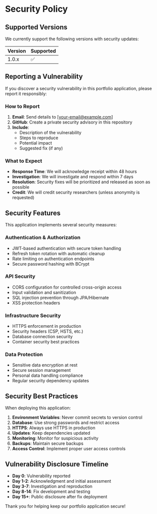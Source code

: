 # Security Policy

## Supported Versions

We currently support the following versions with security updates:

| Version | Supported          |
| ------- | ------------------ |
| 1.0.x   | :white_check_mark: |

## Reporting a Vulnerability

If you discover a security vulnerability in this portfolio application, please report it responsibly:

### How to Report

1. **Email**: Send details to [your-email@example.com]
2. **GitHub**: Create a private security advisory in this repository
3. **Include**: 
   - Description of the vulnerability
   - Steps to reproduce
   - Potential impact
   - Suggested fix (if any)

### What to Expect

- **Response Time**: We will acknowledge receipt within 48 hours
- **Investigation**: We will investigate and respond within 7 days
- **Resolution**: Security fixes will be prioritized and released as soon as possible
- **Credit**: We will credit security researchers (unless anonymity is requested)

## Security Features

This application implements several security measures:

### Authentication & Authorization
- JWT-based authentication with secure token handling
- Refresh token rotation with automatic cleanup
- Rate limiting on authentication endpoints
- Secure password hashing with BCrypt

### API Security
- CORS configuration for controlled cross-origin access
- Input validation and sanitization
- SQL injection prevention through JPA/Hibernate
- XSS protection headers

### Infrastructure Security
- HTTPS enforcement in production
- Security headers (CSP, HSTS, etc.)
- Database connection security
- Container security best practices

### Data Protection
- Sensitive data encryption at rest
- Secure session management
- Personal data handling compliance
- Regular security dependency updates

## Security Best Practices

When deploying this application:

1. **Environment Variables**: Never commit secrets to version control
2. **Database**: Use strong passwords and restrict access
3. **HTTPS**: Always use HTTPS in production
4. **Updates**: Keep dependencies updated
5. **Monitoring**: Monitor for suspicious activity
6. **Backups**: Maintain secure backups
7. **Access Control**: Implement proper user access controls

## Vulnerability Disclosure Timeline

- **Day 0**: Vulnerability reported
- **Day 1-2**: Acknowledgment and initial assessment
- **Day 3-7**: Investigation and reproduction
- **Day 8-14**: Fix development and testing
- **Day 15+**: Public disclosure after fix deployment

Thank you for helping keep our portfolio application secure!